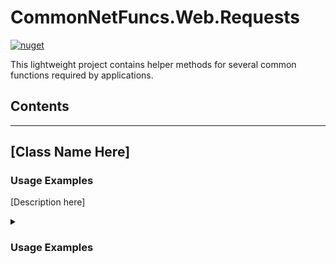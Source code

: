 # CommonNetFuncs.Web.Requests

[![nuget](https://img.shields.io/nuget/dt/CommonNetFuncs.Web.Requests)](https://www.nuget.org/packages/CommonNetFuncs.Web.Requests/)

This lightweight project contains helper methods for several common functions required by applications.

## Contents

<!-- - [Class Name](#) -->

---

## [Class Name Here]

### Usage Examples

[Description here]

<details>
<summary><h3>Usage Examples</h3></summary>

#### [MethodNameHere]

```cs
//Code here
```

</details>
